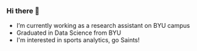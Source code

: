 ### Hi there 👋

-  I’m currently working as a research assistant on BYU campus
-  Graduated in Data Science from BYU
-  I'm interested in sports analytics, go Saints!

